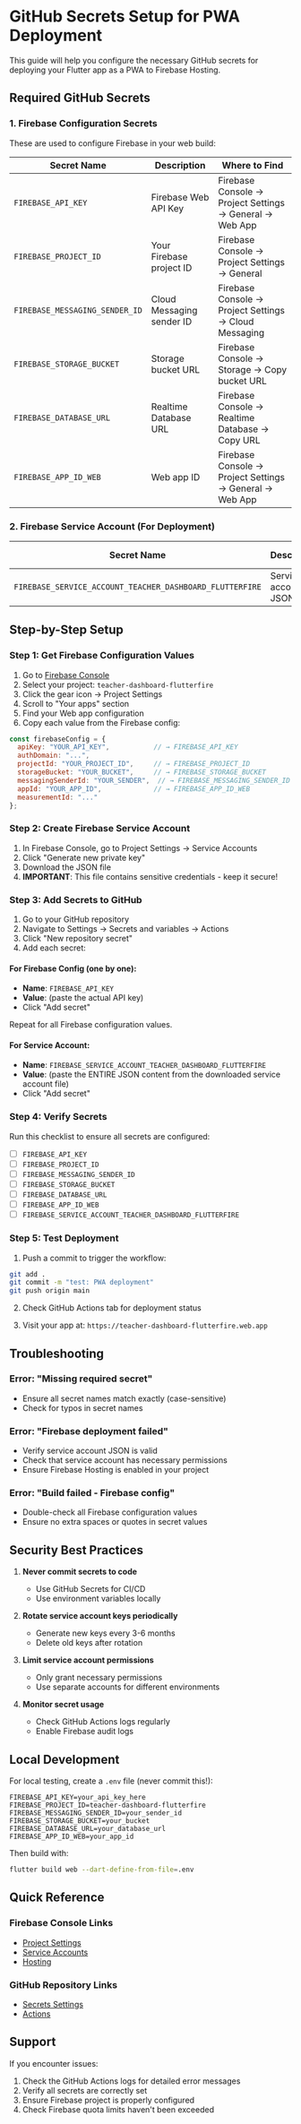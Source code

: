 # GitHub Secrets Setup for PWA Deployment

This guide will help you configure the necessary GitHub secrets for deploying your Flutter app as a PWA to Firebase Hosting.

## Required GitHub Secrets

### 1. Firebase Configuration Secrets

These are used to configure Firebase in your web build:

| Secret Name | Description | Where to Find |
|-------------|-------------|---------------|
| `FIREBASE_API_KEY` | Firebase Web API Key | Firebase Console → Project Settings → General → Web App |
| `FIREBASE_PROJECT_ID` | Your Firebase project ID | Firebase Console → Project Settings → General |
| `FIREBASE_MESSAGING_SENDER_ID` | Cloud Messaging sender ID | Firebase Console → Project Settings → Cloud Messaging |
| `FIREBASE_STORAGE_BUCKET` | Storage bucket URL | Firebase Console → Storage → Copy bucket URL |
| `FIREBASE_DATABASE_URL` | Realtime Database URL | Firebase Console → Realtime Database → Copy URL |
| `FIREBASE_APP_ID_WEB` | Web app ID | Firebase Console → Project Settings → General → Web App |

### 2. Firebase Service Account (For Deployment)

| Secret Name | Description | How to Create |
|-------------|-------------|---------------|
| `FIREBASE_SERVICE_ACCOUNT_TEACHER_DASHBOARD_FLUTTERFIRE` | Service account JSON | See instructions below |

## Step-by-Step Setup

### Step 1: Get Firebase Configuration Values

1. Go to [Firebase Console](https://console.firebase.google.com)
2. Select your project: `teacher-dashboard-flutterfire`
3. Click the gear icon → Project Settings
4. Scroll to "Your apps" section
5. Find your Web app configuration
6. Copy each value from the Firebase config:

```javascript
const firebaseConfig = {
  apiKey: "YOUR_API_KEY",           // → FIREBASE_API_KEY
  authDomain: "...",
  projectId: "YOUR_PROJECT_ID",     // → FIREBASE_PROJECT_ID
  storageBucket: "YOUR_BUCKET",     // → FIREBASE_STORAGE_BUCKET
  messagingSenderId: "YOUR_SENDER",  // → FIREBASE_MESSAGING_SENDER_ID
  appId: "YOUR_APP_ID",             // → FIREBASE_APP_ID_WEB
  measurementId: "..."
};
```

### Step 2: Create Firebase Service Account

1. In Firebase Console, go to Project Settings → Service Accounts
2. Click "Generate new private key"
3. Download the JSON file
4. **IMPORTANT**: This file contains sensitive credentials - keep it secure!

### Step 3: Add Secrets to GitHub

1. Go to your GitHub repository
2. Navigate to Settings → Secrets and variables → Actions
3. Click "New repository secret"
4. Add each secret:

#### For Firebase Config (one by one):
- **Name**: `FIREBASE_API_KEY`
- **Value**: (paste the actual API key)
- Click "Add secret"

Repeat for all Firebase configuration values.

#### For Service Account:
- **Name**: `FIREBASE_SERVICE_ACCOUNT_TEACHER_DASHBOARD_FLUTTERFIRE`
- **Value**: (paste the ENTIRE JSON content from the downloaded service account file)
- Click "Add secret"

### Step 4: Verify Secrets

Run this checklist to ensure all secrets are configured:

- [ ] `FIREBASE_API_KEY`
- [ ] `FIREBASE_PROJECT_ID`
- [ ] `FIREBASE_MESSAGING_SENDER_ID`
- [ ] `FIREBASE_STORAGE_BUCKET`
- [ ] `FIREBASE_DATABASE_URL`
- [ ] `FIREBASE_APP_ID_WEB`
- [ ] `FIREBASE_SERVICE_ACCOUNT_TEACHER_DASHBOARD_FLUTTERFIRE`

### Step 5: Test Deployment

1. Push a commit to trigger the workflow:
```bash
git add .
git commit -m "test: PWA deployment"
git push origin main
```

2. Check GitHub Actions tab for deployment status

3. Visit your app at: `https://teacher-dashboard-flutterfire.web.app`

## Troubleshooting

### Error: "Missing required secret"
- Ensure all secret names match exactly (case-sensitive)
- Check for typos in secret names

### Error: "Firebase deployment failed"
- Verify service account JSON is valid
- Check that service account has necessary permissions
- Ensure Firebase Hosting is enabled in your project

### Error: "Build failed - Firebase config"
- Double-check all Firebase configuration values
- Ensure no extra spaces or quotes in secret values

## Security Best Practices

1. **Never commit secrets to code**
   - Use GitHub Secrets for CI/CD
   - Use environment variables locally

2. **Rotate service account keys periodically**
   - Generate new keys every 3-6 months
   - Delete old keys after rotation

3. **Limit service account permissions**
   - Only grant necessary permissions
   - Use separate accounts for different environments

4. **Monitor secret usage**
   - Check GitHub Actions logs regularly
   - Enable Firebase audit logs

## Local Development

For local testing, create a `.env` file (never commit this!):

```env
FIREBASE_API_KEY=your_api_key_here
FIREBASE_PROJECT_ID=teacher-dashboard-flutterfire
FIREBASE_MESSAGING_SENDER_ID=your_sender_id
FIREBASE_STORAGE_BUCKET=your_bucket
FIREBASE_DATABASE_URL=your_database_url
FIREBASE_APP_ID_WEB=your_app_id
```

Then build with:
```bash
flutter build web --dart-define-from-file=.env
```

## Quick Reference

### Firebase Console Links
- [Project Settings](https://console.firebase.google.com/project/teacher-dashboard-flutterfire/settings/general)
- [Service Accounts](https://console.firebase.google.com/project/teacher-dashboard-flutterfire/settings/serviceaccounts/adminsdk)
- [Hosting](https://console.firebase.google.com/project/teacher-dashboard-flutterfire/hosting)

### GitHub Repository Links
- [Secrets Settings](https://github.com/YOUR_USERNAME/teacher-dashboard-flutter-firebase/settings/secrets/actions)
- [Actions](https://github.com/YOUR_USERNAME/teacher-dashboard-flutter-firebase/actions)

## Support

If you encounter issues:
1. Check the GitHub Actions logs for detailed error messages
2. Verify all secrets are correctly set
3. Ensure Firebase project is properly configured
4. Check Firebase quota limits haven't been exceeded